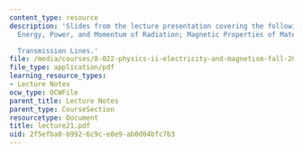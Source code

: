 ```yaml
---
content_type: resource
description: 'Slides from the lecture presentation covering the following topics:
  Energy, Power, and Momentum of Radiation; Magnetic Properties of Materials and

  Transmission Lines.'
file: /media/courses/8-022-physics-ii-electricity-and-magnetism-fall-2004/2f5efba0b9926c9ce8e9ab0d04bfc7b3_lecture21.pdf
file_type: application/pdf
learning_resource_types:
- Lecture Notes
ocw_type: OCWFile
parent_title: Lecture Notes
parent_type: CourseSection
resourcetype: Document
title: lecture21.pdf
uid: 2f5efba0-b992-6c9c-e8e9-ab0d04bfc7b3
---
```

